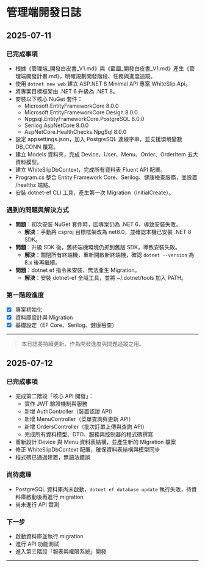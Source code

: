 # 管理端開發日誌

## 2025-07-11

### 已完成事項
- 根據《管理端_開發白皮書_V1.md》與《藍圖_開發白皮書_V1.md》產生《管理端開發計畫.md》，明確規劃開發階段、任務與進度追蹤。
- 使用 `dotnet new web` 建立 ASP.NET 8 Minimal API 專案 WhiteSlip.Api。
- 將專案目標框架由 .NET 6 升級為 .NET 8。
- 安裝以下核心 NuGet 套件：
  - Microsoft.EntityFrameworkCore 8.0.0
  - Microsoft.EntityFrameworkCore.Design 8.0.0
  - Npgsql.EntityFrameworkCore.PostgreSQL 8.0.0
  - Serilog.AspNetCore 8.0.0
  - AspNetCore.HealthChecks.NpgSql 8.0.0
- 設定 appsettings.json，加入 PostgreSQL 連線字串，並支援環境變數 DB_CONN 覆寫。
- 建立 Models 資料夾，完成 Device、User、Menu、Order、OrderItem 五大資料模型。
- 建立 WhiteSlipDbContext，完成所有資料表 Fluent API 配置。
- Program.cs 整合 Entity Framework Core、Serilog、健康檢查服務，並設置 /healthz 端點。
- 安裝 dotnet-ef CLI 工具，產生第一次 Migration（InitialCreate）。

### 遇到的問題與解決方式
- **問題**：初次安裝 NuGet 套件時，因專案仍為 .NET 6，導致安裝失敗。
  - **解決**：手動將 csproj 目標框架改為 net8.0，並確認本機已安裝 .NET 8 SDK。
- **問題**：升級 SDK 後，舊終端機環境仍抓到舊版 SDK，導致安裝失敗。
  - **解決**：關閉所有終端機，重新開啟新終端機，確認 `dotnet --version` 為 8.x 後再繼續。
- **問題**：dotnet ef 指令未安裝，無法產生 Migration。
  - **解決**：安裝 dotnet-ef 全域工具，並將 ~/.dotnet/tools 加入 PATH。

### 第一階段進度
- [x] 專案初始化
- [x] 資料庫設計與 Migration
- [x] 基礎設定（EF Core、Serilog、健康檢查）

---
> 本日誌將持續更新，作為開發進度與問題追蹤之用。 

## 2025-07-12

### 已完成事項
- 完成第二階段「核心 API 開發」：
  - 實作 JWT 驗證機制與服務
  - 新增 AuthController（裝置認證 API）
  - 新增 MenuController（菜單查詢與更新 API）
  - 新增 OrdersController（批次訂單上傳與查詢 API）
  - 完成所有資料模型、DTO、服務與控制器的程式碼撰寫
- 重新設計 Device 與 Menu 資料表結構，並產生新的 Migration 檔案
- 修正 WhiteSlipDbContext 配置，確保資料表結構與模型同步
- 程式碼已通過建置，無語法錯誤

### 尚待處理
- PostgreSQL 資料庫尚未啟動，`dotnet ef database update` 執行失敗，待資料庫啟動後再進行 migration
- 尚未進行 API 實測

### 下一步
- 啟動資料庫並執行 migration
- 進行 API 功能測試
- 進入第三階段「報表與權限系統」開發

--- 